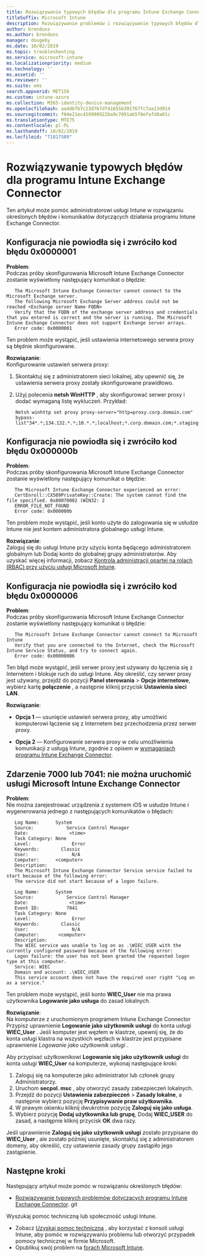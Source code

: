 ```yaml
---
title: Rozwiązywanie typowych błędów dla programu Intune Exchange Connector
titleSuffix: Microsoft Intune
description: Rozwiązywanie problemów i rozwiązywanie typowych błędów dla Microsoft Intune Exchange Connector lokalnych
author: brenduns
ms.author: brenduns
manager: dougeby
ms.date: 10/02/2019
ms.topic: troubleshooting
ms.service: microsoft-intune
ms.localizationpriority: medium
ms.technology: ''
ms.assetid: ''
ms.reviewer: ''
ms.suite: ems
search.appverid: MET150
ms.custom: intune-azure
ms.collection: M365-identity-device-management
ms.openlocfilehash: aa4dbfb7c13d767df41655b391767fc7aa13d914
ms.sourcegitcommit: f04e21ec459998922ba9c7091ab5f8efafd8a01c
ms.translationtype: MTE75
ms.contentlocale: pl-PL
ms.lasthandoff: 10/02/2019
ms.locfileid: "71817589"
---
```

# <a name="resolve-common-errors-for-the-intune-exchange-connector"></a>Rozwiązywanie typowych błędów dla programu Intune Exchange Connector

Ten artykuł może pomóc administratorowi usługi Intune w rozwiązaniu określonych błędów i komunikatów dotyczących działania programu Intune Exchange Connector.  

## <a name="configuration-failed-and-returned-error-code-0x0000001"></a>Konfiguracja nie powiodła się i zwróciło kod błędu 0x0000001

**Problem**:  
Podczas próby skonfigurowania Microsoft Intune Exchange Connector zostanie wyświetlony następujący komunikat o błędzie:

```
   The Microsoft Intune Exchange Connector cannot connect to the Microsoft Exchange server.  
   The following Microsoft Exchange Server address could not be reached <Exchange server Name FQDN>  
   Verify that the FQDN of the exchange server address and credentials that you entered is correct and the server is running. The Microsoft Intune Exchange Connector does not support Exchange server arrays.  
   Error code: 0x0000001  
```

Ten problem może wystąpić, jeśli ustawienia internetowego serwera proxy są błędnie skonfigurowane.

**Rozwiązanie**:  
Konfigurowanie ustawień serwera proxy:
1. Skontaktuj się z administratorem sieci lokalnej, aby upewnić się, że ustawienia serwera proxy zostały skonfigurowane prawidłowo. 
2. Użyj polecenia **netsh WinHTTP** , aby skonfigurować serwer proxy i dodać wymaganą listę wykluczeń. Przykład:  

   ```
   Netsh winhttp set proxy proxy-server="http=proxy.corp.domain.com" bypass-list"34*.*;134.132.*.*;10.*.*;localhost;*.corp.domain.com;*.staging.domain.com"
   ```

## <a name="configuration-failed-and-returned-error-code-0x000000b"></a>Konfiguracja nie powiodła się i zwróciło kod błędu 0x000000b   

**Problem**:  
Podczas próby skonfigurowania Microsoft Intune Exchange Connector zostanie wyświetlony następujący komunikat o błędzie:  

```
   The Microsoft Intune Exchange Connector experienced an error:  
   CertEnroll::CX509PrivateKey::Create: The system cannot find the file specified. 0x80070002 (WIN32: 2  
   ERROR_FILE_NOT_FOUND  
   Error code: 0x000000b  
```
Ten problem może wystąpić, jeśli konto użyte do zalogowania się w usłudze Intune nie jest kontem administratora globalnego usługi Intune.

**Rozwiązanie**:  
Zaloguj się do usługi Intune przy użyciu konta będącego administratorem globalnym lub Dodaj konto do globalnej grupy administratorów. Aby uzyskać więcej informacji, zobacz [Kontrola administracji opartej na rolach (RBAC) przy użyciu usługi Microsoft Intune](../fundamentals/role-based-access-control.md).

## <a name="configuration-failed-and-returned-error-code-0x0000006"></a>Konfiguracja nie powiodła się i zwróciło kod błędu 0x0000006

**Problem**:  
Podczas próby skonfigurowania Microsoft Intune Exchange Connector zostanie wyświetlony następujący komunikat o błędzie:  

```  
   The Microsoft Intune Exchange Connector cannot connect to Microsoft Intune  
   Verify that you are connected to the Internet, check the Microsoft Intune Service Status, and try to connect again.  
   Error code: 0x00000006  
```  
Ten błąd może wystąpić, jeśli serwer proxy jest używany do łączenia się z Internetem i blokuje ruch do usługi Intune. Aby określić, czy serwer proxy jest używany, przejdź do pozycji **Panel sterowania** > **Opcje internetowe**, wybierz kartę **połączenie** , a następnie kliknij przycisk **Ustawienia sieci LAN**.

**Rozwiązanie**:  

- **Opcja 1** — usunięcie ustawień serwera proxy, aby umożliwić komputerowi łączenie się z Internetem bez przechodzenia przez serwer proxy.  

- **Opcja 2** — Konfigurowanie serwera proxy w celu umożliwienia komunikacji z usługą Intune, zgodnie z opisem w [wymaganiach programu Intune Exchange Connector](exchange-connector-install.md#intune-exchange-connector-requirements).



## <a name="event-7000-or-7041-microsoft-intune-exchange-connector-service-wont-start"></a>Zdarzenie 7000 lub 7041: nie można uruchomić usługi Microsoft Intune Exchange Connector

**Problem**:  
Nie można zarejestrować urządzenia z systemem iOS w usłudze Intune i wygenerowania jednego z następujących komunikatów o błędach:  

```  
   Log Name:      System
   Source:            Service Control Manager
   Date:               <time>
   Task Category: None
   Level:               Error
   Keywords:        Classic
   User:                N/A
   Computer:      <computer>
   Description:
   The Microsoft Intune Exchange Connector Service service failed to start because of the following error:  
   The service did not start because of a logon failure.
```  

```  
   Log Name:      System
   Source:            Service Control Manager
   Date:               <time>
   Event ID:          7041
   Task Category: None
   Level:               Error   
   Keywords:        Classic
   User:                N/A
   Computer:       <computer>
   Description:
   The WIEC service was unable to log on as .\WIEC_USER with the currently configured password because of the following error:
   Logon failure: the user has not been granted the requested logon type at this computer.
   Service: WIEC
   Domain and account: .\WIEC_USER
   This service account does not have the required user right "Log on as a service."  
```
Ten problem może wystąpić, jeśli konto **WIEC_User** nie ma prawa użytkownika **Logowanie jako usługa** do zasad lokalnych.

**Rozwiązanie**:  
Na komputerze z uruchomionym programem Intune Exchange Connector Przypisz uprawnienie **Logowanie jako użytkownik usługi** do konta usługi **WIEC_User** . Jeśli komputer jest węzłem w klastrze, upewnij się, że do konta usługi klastra na wszystkich węzłach w klastrze jest przypisane uprawnienie *Logowanie jako użytkownik usługi* .  

Aby przypisać użytkownikowi **Logowanie się jako użytkownik usługi** do konta usługi **WIEC_User** na komputerze, wykonaj następujące kroki:

1. Zaloguj się na komputerze jako administrator lub członek grupy Administratorzy.
2. Uruchom **secpol. msc** , aby otworzyć zasady zabezpieczeń lokalnych.
3. Przejdź do pozycji **Ustawienia zabezpieczeń** > **Zasady lokalne**, a następnie wybierz pozycję **Przypisywanie praw użytkownika**.
4. W prawym okienku kliknij dwukrotnie pozycję **Zaloguj się jako usługa**.
5. Wybierz pozycję **Dodaj użytkownika lub grupę**, Dodaj **WIEC_USER** do zasad, a następnie kliknij przycisk **OK** dwa razy.

Jeśli uprawnienie **Zaloguj się jako użytkownik usługi** zostało przypisane do **WIEC_User** , ale zostało później usunięte, skontaktuj się z administratorem domeny, aby określić, czy ustawienie zasady grupy zastąpiło jego zastąpienie.  

## <a name="next-steps"></a>Następne kroki  

Następujący artykuł może pomóc w rozwiązaniu określonych błędów:
- [Rozwiązywanie typowych problemów dotyczących programu Intune Exchange Connector](troubleshoot-exchange-connector-common-problems.md). git 

Wyszukaj pomoc techniczną lub społeczność usługi Intune.
- Zobacz [Uzyskaj pomoc techniczną](../fundamentals/get-support.md) , aby korzystać z konsoli usługi Intune, aby pomóc w rozwiązywaniu problemu lub otworzyć przypadek pomocy technicznej w firmie Microsoft. 
- Opublikuj swój problem na [forach Microsoft Intune](https://social.technet.microsoft.com/Forums/en-US/home?forum=microsoftintuneprod).  
